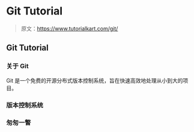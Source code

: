 # Git Tutorial

> 原文：<https://www.tutorialkart.com/git/>

## Git Tutorial

### 关于 Git

Git 是一个免费的开源分布式版本控制系统，旨在快速高效地处理从小到大的项目。

### 版本控制系统

### 匆匆一瞥